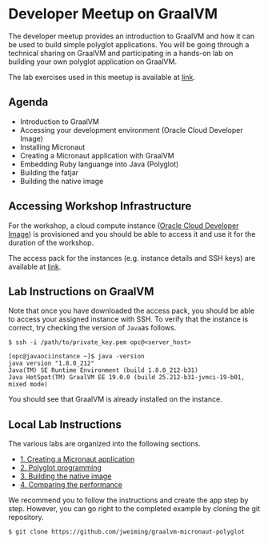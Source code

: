 # Developer Meetup on GraalVM
The developer meetup provides an introduction to GraalVM and how it can be used to build simple polyglot applications. You will be going through a technical sharing on GraalVM and participating in a hands-on lab on building your own polyglot application on GraalVM.

The lab exercises used in this meetup is available at [link](link).

## Agenda

- Introduction to GraalVM
- Accessing your development environment (Oracle Cloud Developer Image)
- Installing Micronaut
- Creating a Micronaut application with GraalVM
- Embedding Ruby languange into Java (Polyglot)
- Building the fatjar
- Building the native image

## Accessing Workshop Infrastructure

For the workshop, a cloud compute instance ([Oracle Cloud Developer Image](https://cloudmarketplace.oracle.com/marketplace/en_US/listing/54030984)) is provisioned and you should be able to access it and use it for the duration of the workshop. 

The access pack for the instances (e.g. instance details and SSH keys) are available at [link](link).

## Lab Instructions on GraalVM

Note that once you have downloaded the access pack, you should be able to access your assigned instance with SSH. To verify that the instance is correct, try checking the version of ```Java```as follows.

```
$ ssh -i /path/to/private_key.pem opc@<server_host>

[opc@javaociinstance ~]$ java -version
java version "1.8.0_212"
Java(TM) SE Runtime Environment (build 1.8.0_212-b31)
Java HotSpot(TM) GraalVM EE 19.0.0 (build 25.212-b31-jvmci-19-b01, mixed mode)
```

You should see that GraalVM is already installed on the instance.

## Local Lab Instructions

The various labs are organized into the following sections.

- [1. Creating a Micronaut application]()
- [2. Polyglot programming]()
- [3. Building the native image]()
- [4. Comparing the performance]()

We recommend you to follow the instructions and create the app step by step. However, you can go right to the completed example by cloning the git repository.

```
$ git clone https://github.com/jweiming/graalvm-micronaut-polyglot
```




